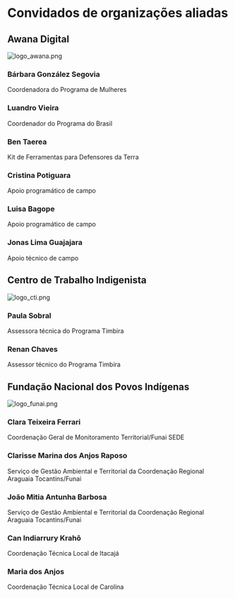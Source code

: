 
# Convidados de organizações aliadas


## Awana Digital


![logo_awana.png](https://prod-files-secure.s3.us-west-2.amazonaws.com/e294c517-062c-4d9d-9b6a-e105c195d06a/9157b774-2567-434d-b5b3-d215cb7d94e8/logo_awana.png?X-Amz-Algorithm=AWS4-HMAC-SHA256&X-Amz-Content-Sha256=UNSIGNED-PAYLOAD&X-Amz-Credential=ASIAZI2LB466X2GODF7N%2F20250430%2Fus-west-2%2Fs3%2Faws4_request&X-Amz-Date=20250430T124827Z&X-Amz-Expires=3600&X-Amz-Security-Token=IQoJb3JpZ2luX2VjEAwaCXVzLXdlc3QtMiJGMEQCIBvOgfhqANOSi6mcWfTRE%2BKUDqkCX5JqLfXHSJ3n499qAiAfSbcWlu0uu9ouDi6n%2FsDUam5ZZ8GRp9vq4%2FSumLi3DCqIBAil%2F%2F%2F%2F%2F%2F%2F%2F%2F%2F8BEAAaDDYzNzQyMzE4MzgwNSIMX2uixmGJ2S%2BVocbrKtwDkVT94SO%2FMeEcQ1Xvxs1rq3uy%2BgF0ZXPedcud%2FpdNIw8mK73zY72fOKWoiKRGK%2Bl%2FP3fEqppFERBRw8LQOIvWSABWncAC2Jl%2BEmgyZvNAU5OmJkeNiPaLd4iH%2Fy2HFDxUfBwcGSjQi8faOsnOc%2BVx9eJ5hw0k1ljY%2FPKTiXpZCEA3jdHc5m7L3JDt2VvBjrcKmK6eu9HDS2p18H1YhbtSAAtuyRQ3soB79yzXyL802V16t082k9xJTawc2B4mCMR%2F4nJ3ikwKkEp%2B1ksfwOS46%2FymTM3dw7TaFN8FiLn3Gjin8eFHUhoxtA%2FLc%2BxxZaW%2BNZROgF7yszlYXGmJVwa8UNKF1jBk9a6yoM4%2F2uBQdAJKHwQbdG1gymzcSm%2B3k8CW7Fdkf%2FRaph42391cTLlVx56kET98IBog%2BJK6Ypl3Vv6pPxKMWzg2rbYXUthp19Y89LzEBjft5%2BHZuyfpJZX79Mesq6dJulcFSY5%2BEKjgqywrDqIvNU3RTA63cBUMp9uo9Frjg3C0RYX9DcZYOyw5xH8nnfa98lyUwdP0LoJTjz1N8svfPHnIEZlKruljEGJ5biNDfLUIMx66V07JfOA%2FT334dkXmG8rQwgSdLfA4gDcfuoE2%2Fw1eCnIgpNgwhqfIwAY6pgERmN0yHsAIARTcb506i29jYtLhrBPEyhaS5Axo7r7N8G7X0aLHtjhptR8x2NRxq%2BajoMNSlerh5AExwkE29t%2BmATLdCvy1HHs6rPvpdICRrkjmcJSXq%2F2TmCUdowgrSPYPS64wF0WVHAILGf8rWr9KvgTcR6srYpRpUkZqjmkqe3cR3u9JCqp23fmoCUKYfOLNU7GSHt8CPkK5ugFpmgrj%2BeK5CdZO&X-Amz-Signature=3ae337ae245f208893e4cb1faef8814caf07a4233326a542730c916758fc0c80&X-Amz-SignedHeaders=host&x-id=GetObject)


### Bárbara González Segovia


Coordenadora do Programa de Mulheres


### Luandro Vieira


Coordenador do Programa do Brasil


### Ben Taerea


Kit de Ferramentas para Defensores da Terra


### Cristina Potiguara


Apoio programático de campo


### Luisa Bagope


Apoio programático de campo


### Jonas Lima Guajajara


Apoio técnico de campo


## Centro de Trabalho Indigenista


![logo_cti.png](https://prod-files-secure.s3.us-west-2.amazonaws.com/e294c517-062c-4d9d-9b6a-e105c195d06a/bc29eea0-006e-4818-acbb-7e01f9c387c6/logo_cti.png?X-Amz-Algorithm=AWS4-HMAC-SHA256&X-Amz-Content-Sha256=UNSIGNED-PAYLOAD&X-Amz-Credential=ASIAZI2LB466X2GODF7N%2F20250430%2Fus-west-2%2Fs3%2Faws4_request&X-Amz-Date=20250430T124827Z&X-Amz-Expires=3600&X-Amz-Security-Token=IQoJb3JpZ2luX2VjEAwaCXVzLXdlc3QtMiJGMEQCIBvOgfhqANOSi6mcWfTRE%2BKUDqkCX5JqLfXHSJ3n499qAiAfSbcWlu0uu9ouDi6n%2FsDUam5ZZ8GRp9vq4%2FSumLi3DCqIBAil%2F%2F%2F%2F%2F%2F%2F%2F%2F%2F8BEAAaDDYzNzQyMzE4MzgwNSIMX2uixmGJ2S%2BVocbrKtwDkVT94SO%2FMeEcQ1Xvxs1rq3uy%2BgF0ZXPedcud%2FpdNIw8mK73zY72fOKWoiKRGK%2Bl%2FP3fEqppFERBRw8LQOIvWSABWncAC2Jl%2BEmgyZvNAU5OmJkeNiPaLd4iH%2Fy2HFDxUfBwcGSjQi8faOsnOc%2BVx9eJ5hw0k1ljY%2FPKTiXpZCEA3jdHc5m7L3JDt2VvBjrcKmK6eu9HDS2p18H1YhbtSAAtuyRQ3soB79yzXyL802V16t082k9xJTawc2B4mCMR%2F4nJ3ikwKkEp%2B1ksfwOS46%2FymTM3dw7TaFN8FiLn3Gjin8eFHUhoxtA%2FLc%2BxxZaW%2BNZROgF7yszlYXGmJVwa8UNKF1jBk9a6yoM4%2F2uBQdAJKHwQbdG1gymzcSm%2B3k8CW7Fdkf%2FRaph42391cTLlVx56kET98IBog%2BJK6Ypl3Vv6pPxKMWzg2rbYXUthp19Y89LzEBjft5%2BHZuyfpJZX79Mesq6dJulcFSY5%2BEKjgqywrDqIvNU3RTA63cBUMp9uo9Frjg3C0RYX9DcZYOyw5xH8nnfa98lyUwdP0LoJTjz1N8svfPHnIEZlKruljEGJ5biNDfLUIMx66V07JfOA%2FT334dkXmG8rQwgSdLfA4gDcfuoE2%2Fw1eCnIgpNgwhqfIwAY6pgERmN0yHsAIARTcb506i29jYtLhrBPEyhaS5Axo7r7N8G7X0aLHtjhptR8x2NRxq%2BajoMNSlerh5AExwkE29t%2BmATLdCvy1HHs6rPvpdICRrkjmcJSXq%2F2TmCUdowgrSPYPS64wF0WVHAILGf8rWr9KvgTcR6srYpRpUkZqjmkqe3cR3u9JCqp23fmoCUKYfOLNU7GSHt8CPkK5ugFpmgrj%2BeK5CdZO&X-Amz-Signature=299fe5df675b78324579759b677772dd3f7b52171797d74ec0fa9a546e6a32e2&X-Amz-SignedHeaders=host&x-id=GetObject)


### Paula Sobral


Assessora técnica do Programa Timbira


### Renan Chaves


Assessor técnico do Programa Timbira


## Fundação Nacional dos Povos Indígenas


![logo_funai.png](https://prod-files-secure.s3.us-west-2.amazonaws.com/e294c517-062c-4d9d-9b6a-e105c195d06a/522594e4-2c4b-4f20-9ec2-ac290fa6e6a2/logo_funai.png?X-Amz-Algorithm=AWS4-HMAC-SHA256&X-Amz-Content-Sha256=UNSIGNED-PAYLOAD&X-Amz-Credential=ASIAZI2LB466X2GODF7N%2F20250430%2Fus-west-2%2Fs3%2Faws4_request&X-Amz-Date=20250430T124827Z&X-Amz-Expires=3600&X-Amz-Security-Token=IQoJb3JpZ2luX2VjEAwaCXVzLXdlc3QtMiJGMEQCIBvOgfhqANOSi6mcWfTRE%2BKUDqkCX5JqLfXHSJ3n499qAiAfSbcWlu0uu9ouDi6n%2FsDUam5ZZ8GRp9vq4%2FSumLi3DCqIBAil%2F%2F%2F%2F%2F%2F%2F%2F%2F%2F8BEAAaDDYzNzQyMzE4MzgwNSIMX2uixmGJ2S%2BVocbrKtwDkVT94SO%2FMeEcQ1Xvxs1rq3uy%2BgF0ZXPedcud%2FpdNIw8mK73zY72fOKWoiKRGK%2Bl%2FP3fEqppFERBRw8LQOIvWSABWncAC2Jl%2BEmgyZvNAU5OmJkeNiPaLd4iH%2Fy2HFDxUfBwcGSjQi8faOsnOc%2BVx9eJ5hw0k1ljY%2FPKTiXpZCEA3jdHc5m7L3JDt2VvBjrcKmK6eu9HDS2p18H1YhbtSAAtuyRQ3soB79yzXyL802V16t082k9xJTawc2B4mCMR%2F4nJ3ikwKkEp%2B1ksfwOS46%2FymTM3dw7TaFN8FiLn3Gjin8eFHUhoxtA%2FLc%2BxxZaW%2BNZROgF7yszlYXGmJVwa8UNKF1jBk9a6yoM4%2F2uBQdAJKHwQbdG1gymzcSm%2B3k8CW7Fdkf%2FRaph42391cTLlVx56kET98IBog%2BJK6Ypl3Vv6pPxKMWzg2rbYXUthp19Y89LzEBjft5%2BHZuyfpJZX79Mesq6dJulcFSY5%2BEKjgqywrDqIvNU3RTA63cBUMp9uo9Frjg3C0RYX9DcZYOyw5xH8nnfa98lyUwdP0LoJTjz1N8svfPHnIEZlKruljEGJ5biNDfLUIMx66V07JfOA%2FT334dkXmG8rQwgSdLfA4gDcfuoE2%2Fw1eCnIgpNgwhqfIwAY6pgERmN0yHsAIARTcb506i29jYtLhrBPEyhaS5Axo7r7N8G7X0aLHtjhptR8x2NRxq%2BajoMNSlerh5AExwkE29t%2BmATLdCvy1HHs6rPvpdICRrkjmcJSXq%2F2TmCUdowgrSPYPS64wF0WVHAILGf8rWr9KvgTcR6srYpRpUkZqjmkqe3cR3u9JCqp23fmoCUKYfOLNU7GSHt8CPkK5ugFpmgrj%2BeK5CdZO&X-Amz-Signature=d32e189860b11baca495fa8781f6a6ea3dd9f3aa713e93ebc8f13bb4fe5622f0&X-Amz-SignedHeaders=host&x-id=GetObject)


### Clara Teixeira Ferrari


Coordenação Geral de Monitoramento Territorial/Funai SEDE


### Clarisse Marina dos Anjos Raposo


Serviço de Gestão Ambiental e Territorial da Coordenação Regional Araguaia Tocantins/Funai


### João Mitia Antunha Barbosa


Serviço de Gestão Ambiental e Territorial da Coordenação Regional Araguaia Tocantins/Funai


### Can Indiarrury Krahô


Coordenação Técnica Local de Itacajá


### Maria dos Anjos


Coordenação Técnica Local de Carolina

